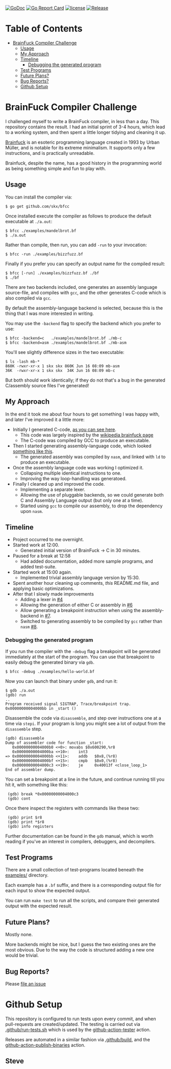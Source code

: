 [![GoDoc](https://img.shields.io/static/v1?label=godoc&message=reference&color=blue)](https://pkg.go.dev/github.com/skx/bfcc)
[![Go Report Card](https://goreportcard.com/badge/github.com/skx/bfcc)](https://goreportcard.com/report/github.com/skx/bfcc)
[![license](https://img.shields.io/github/license/skx/bfcc.svg)](https://github.com/skx/bfcc/blob/master/LICENSE)
[![Release](https://img.shields.io/github/release/skx/bfcc.svg)](https://github.com/skx/bfcc/releases/latest)

Table of Contents
=================

* [BrainFuck Compiler Challenge](#brainfuck-compiler-challenge)
   * [Usage](#usage)
   * [My Approach](#my-approach)
   * [Timeline](#timeline)
      * [Debugging the generated program](#debugging-the-generated-program)
   * [Test Programs](#test-programs)
   * [Future Plans?](#future-plans)
   * [Bug Reports?](#bug-reports)
   * [Github Setup](#github-setup)



# BrainFuck Compiler Challenge

I challenged myself to write a BrainFuck compiler, in less than a day.  This repository contains the result.  I had an initial sprint of 3-4 hours, which lead to a working system, and then spent a little longer tidying and cleaning it up.

[Brainfuck](https://en.wikipedia.org/wiki/Brainfuck) is an esoteric programming language created in 1993 by Urban Müller, and is notable for its extreme minimalism.  It supports only a few instructions, and is practically unreadable.

Brainfuck, despite the name, has a good history in the programming world as being something simple and fun to play with.



## Usage

You can install the compiler via:

    $ go get github.com/skx/bfcc

Once installed execute the compiler as follows to produce the default executable at `./a.out`:

    $ bfcc ./examples/mandelbrot.bf
    $ ./a.out

Rather than compile, then run, you can add `-run` to your invocation:

    $ bfcc -run ./examples/bizzfuzz.bf

Finally if you prefer you can specify an output name for the compiled result:

    $ bfcc [-run] ./examples/bizzfuzz.bf ./bf
    $ ./bf

There are two backends included, one generates an assembly language source-file, and compiles with `gcc`, and the other generates C-code which is also compiled via `gcc`.

By default the assembly-language backend is selected, because this is the thing that I was more interested in writing.

You may use the `-backend` flag to specify the backend which you prefer to use:

    $ bfcc -backend=c   ./examples/mandelbrot.bf ./mb-c
    $ bfcc -backend=asm ./examples/mandelbrot.bf ./mb-asm

You'll see slightly difference sizes in the two executable:

    $ ls -lash mb-*
    860K -rwxr-xr-x 1 skx skx 860K Jun 16 08:09 mb-asm
    36K  -rwxr-xr-x 1 skx skx  34K Jun 16 08:09 mb-c

But both should work identically; if they do not that's a bug in the generated C/assembly source files I've generated!




## My Approach

In the end it took me about four hours to get something I was happy with, and later I've improved it a little more:

* Initially I generated C-code, [as you can see here](https://github.com/skx/bfcc/blob/cadb19d6c75a5febde56f53423a9668ee8f6bd25/main.go).
  * This code was largely inspired by the [wikipedia brainfuck page](https://en.wikipedia.org/wiki/Brainfuck)
  * The C-code was compiled by GCC to produce an executable.
* Then I started generating assembly-language code, which looked [something like this](https://github.com/skx/bfcc/blob/aebb14ccb548a2249bc32bb1f82fe9070518cc3c/main.go).
  * The generated assembly was compiled by `nasm`, and linked with `ld` to produce an executable.
* Once the assembly language code was working I optimized it.
  * Collapsing multiple identical instructions to one.
  * Improving the way loop-handling was generatoed.
* Finally I cleaned up and improved the code.
  * Implementing a separate lexer.
  * Allowing the use of pluggable backends, so we could generate both C and Assembly Language output (but only one at a time).
  * Started using `gcc` to compile our assembly, to drop the dependency upon `nasm`.



## Timeline

* Project occurred to me overnight.
* Started work at 12:00.
  * Generated initial version of BrainFuck -> C in 30 minutes.
* Paused for a break at 12:58
  * Had added documentation, added more sample programs, and added test-suite.
* Started work at 15:00 again.
  * Implemented trivial assembly language version by 15:30.
* Spent another hour cleaning up comments, _this_ README.md file, and applying basic optimizations.
* After that I slowly made improvements
  * Adding a lexer in [#4](https://github.com/skx/bfcc/pull/4)
  * Allowing the generation of either C or assembly in [#6](https://github.com/skx/bfcc/pull/6)
  * Allow generating a breakpoint instruction when using the assembly-backend in [#7](https://github.com/skx/bfcc/pull/7).
  * Switched to generating assembly to be compiled by `gcc` rather than `nasm` [#8](https://github.com/skx/bfcc/pull/8).



### Debugging the generated program

If you run the compiler with the `-debug` flag a breakpoint will be generated
immediately at the start of the program.  You can use that breakpoint to easily
debug the generated binary via `gdb`.

    $ bfcc -debug ./examples/hello-world.bf

Now you can launch that binary under `gdb`, and run it:

    $ gdb ./a.out
    (gdb) run
    ..
    Program received signal SIGTRAP, Trace/breakpoint trap.
    0x00000000004000bb in _start ()

Disassemble the code via `disassemble`, and step over instructions one at a time via `stepi`.  If your program is long you might see a lot of output from the `disassemble` step.

    (gdb) disassemble
    Dump of assembler code for function _start:
       0x00000000004000b0 <+0>:	movabs $0x600290,%r8
       0x00000000004000ba <+10>:	int3
    => 0x00000000004000bb <+11>:	addb   $0x8,(%r8)
       0x00000000004000bf <+15>:	cmpb   $0x0,(%r8)
       0x00000000004000c3 <+19>:	je     0x40013f <close_loop_1>
    End of assembler dump.

You can set a breakpoint at a line in the future, and continue running till
you hit it, with something like this:

     (gdb) break *0x00000000004000c3
     (gdb) cont

Once there inspect the registers with commands like these two:

     (gdb) print $r8
     (gdb) print *$r8
     (gdb) info registers

Further documentation can be found in the `gdb` manual, which is worth reading
if you've an interest in compilers, debuggers, and decompilers.



## Test Programs

There are a small collection of test-programs located beneath the [examples/](examples/) directory.

Each example has a `.bf` suffix, and there is a corresponding output file for each input to show the expected output.

You can run `make test` to run all the scripts, and compare their generated output with the expected result.




## Future Plans?

Mostly none.

More backends might be nice, but I guess the two existing ones are the most obvious.  Due to the way the code is structured adding a new one would be trivial.




## Bug Reports?

Please [file an issue](https://github.com/skx/bfcc/issues)




# Github Setup

This repository is configured to run tests upon every commit, and when
pull-requests are created/updated.  The testing is carried out via
[.github/run-tests.sh](.github/run-tests.sh) which is used by the
[github-action-tester](https://github.com/skx/github-action-tester) action.

Releases are automated in a similar fashion via [.github/build](.github/build),
and the [github-action-publish-binaries](https://github.com/skx/github-action-publish-binaries) action.


Steve
--

